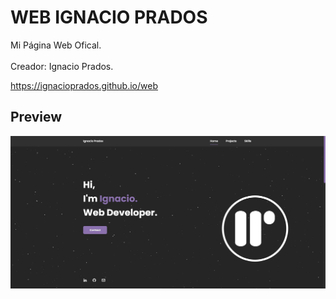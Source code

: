 #  WEB IGNACIO PRADOS
 Mi Página Web Ofical.
<br><br>
 Creador: Ignacio Prados.

https://ignacioprados.github.io/web

## Preview

![banner](https://raw.githubusercontent.com/IgnacioPrados/web/gh-pages/assets/img/preview.JPG)

